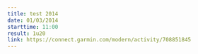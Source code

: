 ```yaml
---
title: test 2014
date: 01/03/2014
starttime: 11:00
result: 1u20
link: https://connect.garmin.com/modern/activity/708851845
---
```

